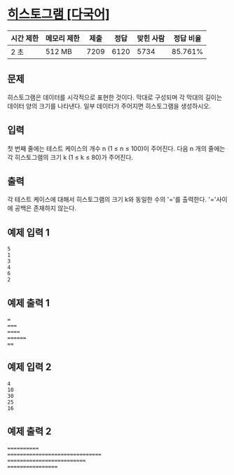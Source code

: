 # [히스토그램 [다국어]](https://www.acmicpc.net/problem/13752)

| 시간 제한 | 메모리 제한 | 제출 | 정답 | 맞힌 사람 | 정답 비율 |
| --- | --- | --- | --- | --- | --- |
| 2 초 | 512 MB | 7209 | 6120 | 5734 | 85.761% |

## 문제

히스토그램은 데이터를 시각적으로 표현한 것이다. 막대로 구성되며 각 막대의 길이는 데이터 양의 크기를 나타낸다. 일부 데이터가 주어지면 히스토그램을 생성하시오.

## 입력

첫 번째 줄에는 테스트 케이스의 개수 n (1 ≤ n ≤ 100)이 주어진다. 다음 n 개의 줄에는 각 히스토그램의 크기 k (1 ≤ k ≤ 80)가 주어진다.

## 출력

각 테스트 케이스에 대해서 히스토그램의 크기 k와 동일한 수의 '='를 출력한다. '='사이에 공백은 존재하지 않는다.

## 예제 입력 1

```
5
1
3
4
6
2

```

## 예제 출력 1

```
=
===
====
======
==

```

## 예제 입력 2

```
4
10
30
25
16

```

## 예제 출력 2

```
==========
==============================
=========================
================
```
